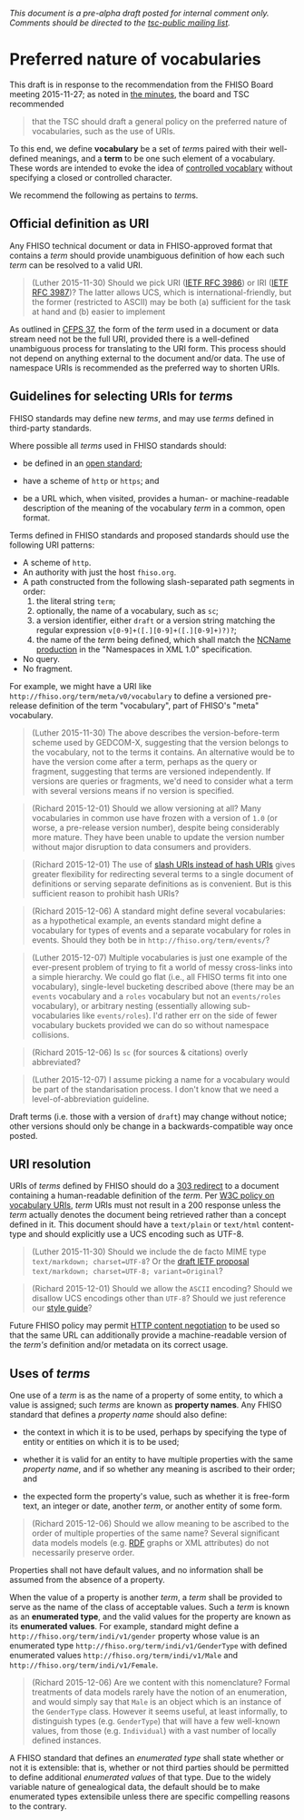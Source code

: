 *This document is a pre-alpha draft posted for internal comment only.
Comments should be directed to the [tsc-public mailing
list](/tsc-public).*


# Preferred nature of vocabularies

This draft is in response to the recommendation from the FHISO Board meeting 2015-11-27; as noted in [the minutes](/minutes), the board and TSC recommended 

> that the TSC should draft a general policy on the preferred nature of vocabularies, such as the use of URIs.

To this end, we define **vocabulary** be a set of *term*s paired with their well-defined meanings, and a **term** to be one such element of a vocabulary.  These words are intended to evoke the idea of [controlled vocablary](https://en.wikipedia.org/wiki/Controlled_vocabulary) without specifying a closed or controlled character.

We recommend the following as pertains to *term*s.


## Official definition as URI

Any FHISO technical document or data in FHISO-approved format that contains a *term* should provide unambiguous definition of how each such *term* can be resolved to a valid URI.

> (Luther 2015-11-30) Should we pick URI ([IETF RFC 3986](http://tools.ietf.org/html/rfc3986)) or IRI ([IETF RFC 3987](http://tools.ietf.org/html/rfc3987))?  The latter allows UCS, which is international-friendly, but the former (restricted to ASCII) may be both (a) sufficient for the task at hand and (b) easier to implement

As outlined in [CFPS 37](/cfps/files/cfps37.pdf), the form of the *term* used in a document or data stream need not be the full URI, provided there is a well-defined unambiguous process for translating to the URI form.  This process should not depend on anything external to the document and/or data.  The use of namespace URIs is recommended as the preferred way to shorten URIs.

## Guidelines for selecting URIs for *term*s

FHISO standards may define new *terms*, and may use *terms* defined in
third-party standards.

Where possible all *terms* used in FHISO standards should:

- be defined in an [open standard](/opm#openness);

- have a scheme of `http` or `https`; and

- be a URL which, when visited, provides a human- or machine-readable
  description of the meaning of the vocabulary *term* in a common, open
  format.

Terms defined in FHISO standards and proposed standards should use the
following URI patterns:

- A scheme of `http`.
- An authority with just the host `fhiso.org`.
- A path constructed from the following slash-separated path segments
  in order: 
    1. the literal string `term`;
    2. optionally, the name of a vocabulary, such as `sc`;
    3. a version identifier, either `draft` or a version string matching
       the regular expression `v[0-9]+([.][0-9]+([.][0-9]+)?)?`;
    4. the name of the *term* being defined, which shall match the
       [NCName production](http://www.w3.org/TR/xml-names/#NT-NCName) in
       the "Namespaces in XML 1.0" specification. 
- No query.
- No fragment.
    
For example, we might have a URI like `http://fhiso.org/term/meta/v0/vocabulary` to define a versioned pre-release definition of the term "vocabulary", part of FHISO's "meta" vocabulary.

> (Luther 2015-11-30) The above describes the version-before-term scheme used by GEDCOM-X, suggesting that the version belongs to the vocabulary, not to the terms it contains.  An alternative would be to have the version come after a term, perhaps as the query or fragment, suggesting that terms are versioned independently.  If versions are queries or fragments, we'd need to consider what a term with several versions means if no version is specified.

> (Richard 2015-12-01) Should we allow versioning at all?  Many
> vocabularies in common use have frozen with a version of `1.0` (or
> worse, a pre-release version number), despite being considerably more
> mature.  They have been unable to update the version number without
> major disruption to data consumers and providers.

> (Richard 2015-12-01) The use of [slash URIs instead of hash
> URIs](http://www.w3.org/wiki/HashVsSlash) gives greater flexibility
> for redirecting several terms to a single document of definitions or
> serving separate definitions as is convenient.  But is this sufficient
> reason to prohibit hash URIs?

> (Richard 2015-12-06)  A standard might define several vocabularies:
> as a hypothetical example, an events standard might define a
> vocabulary for types of events and a separate vocabulary for roles in
> events.  Should they both be in `http://fhiso.org/term/events/`?  

> (Luther 2015-12-07)  Multiple vocabularies is just one example of the ever-present problem of trying to fit a world of messy cross-links into a simple hierarchy.  We could go flat (i.e., all FHISO terms fit into one vocabulary), single-level bucketing described above (there may be an `events` vocabulary and a `roles` vocabulary but not an `events/roles` vocabulary), or arbitrary nesting (essentially allowing sub-vocabularies like `events/roles`).  I'd rather err on the side of fewer vocabulary buckets provided we can do so without namespace collisions.


> (Richard 2015-12-06)  Is `sc` (for sources & citations) overly
> abbreviated?

> (Luther 2015-12-07)  I assume picking a name for a vocabulary would be part of the standarisation process.  I don't know that we need a level-of-abbreviation guideline.


Draft terms (i.e. those with a version of `draft`) may change without
notice; other versions should only be change in a backwards-compatible way
once posted.  


## URI resolution

URIs of *terms* defined by FHISO should do a
[303 redirect](http://linkeddatabook.com/editions/1.0/#sec:303Redirects)
to a document containing a human-readable definition of the *term*.  Per 
[W3C policy on vocabulary
URIs](https://lists.w3.org/Archives/Public/www-tag/2005Jun/0039.html),
*term* URIs must not result in a 200 response unless the *term* actually
denotes the document being retrieved rather than a concept defined in
it.  This document should have a `text/plain` or `text/html`
content-type and should explicitly use a UCS encoding such as UTF-8.

> (Luther 2015-11-30) Should we include the de facto MIME type `text/markdown; charset=UTF-8`?  Or the [draft IETF proposal](https://datatracker.ietf.org/doc/draft-ietf-appsawg-text-markdown/?include_text=1) `text/markdown; charset=UTF-8; variant=Original`?

> (Richard 2015-12-01) Should we allow the `ASCII` encoding?  Should we
> disallow UCS encodings other than `UTF-8`?  Should we just reference
> our [style guide](style)?

Future FHISO policy may permit [HTTP content
negotiation](http://tools.ietf.org/html/rfc7231#section-5.3) to be used
so that the same URL can additionally provide a
machine-readable version of the *term's* definition and/or metadata on its
correct usage.

## Uses of *terms*

One use of a *term* is as the name of a property of some entity, to
which a value is assigned; such *terms* are known as **property names**.
Any FHISO standard that defines a *property name* should also define:

- the context in which it is to be used, perhaps by specifying the type
  of entity or entities on which it is to be used; 

- whether it is valid for an entity to have multiple properties with the
  same *property name*, and if so whether any meaning is ascribed to
  their order; and
  
- the expected form the property's value, such as whether it is
  free-form text, an integer or date, another *term*, or another entity
  of some form.

> (Richard 2015-12-06)  Should we allow meaning to be ascribed to the
> order of multiple properties of the same name?  Several significant
> data models models (e.g. [RDF](http://www.w3.org/RDF/) graphs or XML
> attributes) do not necessarily preserve order.

Properties shall not have default values, and no information shall be
assumed from the absence of a property.

When the value of a property is another *term*, a *term* shall be
provided to serve as the name of the class of acceptable values.  Such a
*term* is known as an **enumerated type**, and the valid values for the
property are known as its **enumerated values**.  For example, standard
might define a `http://fhiso.org/term/indi/v1/gender` property whose
value is an enumerated type `http://fhiso.org/term/indi/v1/GenderType`
with defined enumerated values `http://fhiso.org/term/indi/v1/Male` and
`http://fhiso.org/term/indi/v1/Female`.

> (Richard 2015-12-06)  Are we content with this nomenclature?  Formal
> treatments of data models rarely have the notion of an enumeration,
> and would simply say that `Male` is an object which is an
> instance of the `GenderType` class.  However it seems useful, at least
> informally, to distinguish types (e.g. `GenderType`) that will have a
> few well-known values, from those (e.g. `Individual`) with a vast
> number of locally defined instances.

A FHISO standard that defines an *enumerated type* shall state whether
or not it is extensible: that is, whether or not third parties should be
permitted to define additional *enumerated values* of that type.  Due to
the widely variable nature of genealogical data, the default should be
to make enumerated types extensibile unless there are specific
compelling reasons to the contrary.

